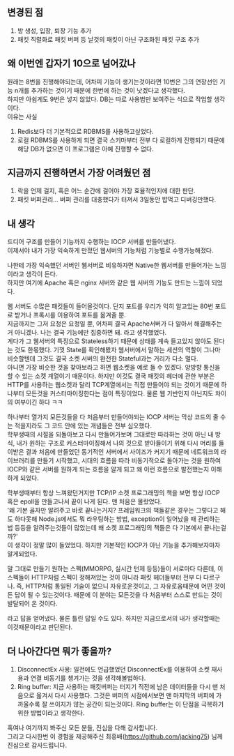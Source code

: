 ## 변경된 점
1. 방 생성, 입장, 퇴장 기능 추가
2. 패킷 직렬화로 패킷 버퍼 등 날것의 패킷이 아닌 구조화된 패킷 구조 추가

## 왜 이번엔 갑자기 10으로 넘어갔나
원래는 8번을 진행해야되는데, 어차피 기능이 생기는것이라면 10번은 그의 연장선인 기능 n개를 추가하는 것이기 때문에 한번에 하는 것이 낫겠다고 생각했다.<br>
하지만 아쉽게도 9번은 넣지 않았다. DB는 따로 사용법만 보여주는 식으로 작업할 생각이다.<br>
이유는 사실
1. Redis보다 더 기본적으로 RDBMS를 사용하고싶었다.
2. 로컬 RDBMS를 사용하게 되면 결국 스키마부터 전부 다 로컬하게 진행되기 때문에 해당 DB가 없으면 이 프로그램은 아예 진행할 수 없다.

## 지금까지 진행하면서 가장 어려웠던 점
1. 락을 언제 걸지, 혹은 어느 순간에 걸어야 가장 효율적인지에 대한 판단.
2. 패킷 버퍼관리... 버퍼 관리를 대충했다가 터져서 3일동안 밥먹고 디버깅만했다.

## 내 생각
드디어 구조를 만들어 기능까지 수행하는 IOCP 서버를 만들어냈다.<br>
이제서야 내가 가장 익숙하게 만졌던 웹서버의 기능처럼 기능별로 수행가능해졌다.

나한테 가장 익숙했던 서버인 웹서버로 비유하자면 Native한 웹서버를 만들어가는 느낌이라고 생각이 든다.<br>
하지만 여기에 Apache 혹은 nginx 서버와 같은 웹 서버의 기능도 만드는 느낌이 되었다.

웹 서버도 수많은 패킷들이 들어올것이다. 단지 포트를 우리가 익히 알고있는 80번 포트로 받거나 프록시를 이용하여 포트를 옮겨줄 뿐.<br>
지금까지는 그저 요청은 요청일 뿐, 어차피 결국 Apache서버가 다 알아서 해결해주는 거 아니겠나. 나는 결국 기능에만 집중하면 돼. 라고 생각했었다.<br>
게다가 그 웹서버의 특징으로 Stateless하기 때문에 상태를 계속 들고있지 않아도 된다는 것도 한몫했다. 기껏 State를 확인해봤자 웹서버에서 말하는 세션의 역할이 그나마 비슷할텐데 그것도 결국 소켓 서버의 완전한 Stateful과는 거리가 다소 멀다.<br>
아니면 가장 비슷한 것을 찾아보라고 하면 웹소켓을 예로 들 수 있겠다. 양방향 통신을 할 수 있는 소켓 계열이기 때문이다. 하지만 이것도 결국 패킷의 헤더에 관한 부분은 HTTP를 사용하는 웹소켓과 달리 TCP계열에서는 직접 만들어야 되는 것이기 때문에 하나부터 모든것을 커스터마이징한다는 점이 특징이었다. 물론 웹 기반인지 아닌지도 차이의 여부이긴 하다 ㅋㅋ

하나부터 열가지 모든것들을 다 처음부터 만들어야되는 IOCP 서버는 막상 코드의 줄 수는 적을지라도 그 코드 안에 있는 개념들은 전부 심오했다.<br>
학부생때의 시절을 되돌아보고 다시 만들어가보며 그대로만 따라하는 것이 아닌 내 방식, 내가 원하는 구조로 커스터마이징해서 나의 것으로 받아들이기 위해 다시 머리를 들이받은 결과 처음에 만들었던 동기적인 서버에서 사이즈가 커지기 때문에 네트워크의 라이브러리를 만들기 시작했고, 시대의 흐름을 따라 비동기적으로 돌아가는 것을 원하여 IOCP와 같은 서버를 원하게 되는 흐름을 알게 되고 왜 이런 흐름으로 발전했는지 이해하게 되었다.

학부생때부터 항상 느껴왔던거지만 TCP/IP 소켓 프로그래밍의 책을 보면 항상 IOCP 혹은 epoll을 만들고나서 끝이 나게 된다. 맨 처음은 몰랐었다.<br>
'왜 기본 골자만 알려주고 바로 끝나는거지? 프레임워크의 책들같은 경우는 그렇다고 해도 하다못해 Node.js에서도 뭐 라우팅하는 방법, exception이 일어났을 때 관리하는 법 등등을 알려주는것들이 많았는데 왜 소켓 프로그래밍의 책들은 다 기본에서 끝나는걸까?'<br>
이 생각이 정말 많이 들었었다. 하지만 기본적인 IOCP가 아닌 기능을 추가해보자마자 알게되었다.<br>

말 그대로 만들기 원하는 스펙(MMORPG, 실시간 턴제 등등)들이 서로마다 다른데, 이 스펙들이 HTTP처럼 스펙이 정해져있는 것이 아니라 패킷 헤더들부터 전부 다 다르구나. 즉, HTTP처럼 통일된 기술이 없으니 자유로운것이고, 그 자유로움때문에 어떤 것이든 답이 될 수 있는것이다. 때문에 이 분야는 모든것을 다 처음부터 스스로 만드는 것이 발달되어 온 것이다.

라고 답을 얻어냈다. 물론 틀린 답일 수도 있다. 하지만 지금으로서의 내가 생각할때는 이것때문이라고 판단된다.

## 더 나아간다면 뭐가 좋을까?
1. DisconnectEx 사용: 일전에도 언급했었던 DisconnectEx를 이용하여 소켓 재사용과 연결 비동기를 챙겨가는 것을 생각해볼법하다.
2. Ring buffer: 지금 사용하는 패킷버퍼는 터지기 직전에 남은 데이터들을 다시 맨 처음으로 옮겨서 다시 사용했다. 그것은 버퍼의 시점에서보면 맨 마지막의 버퍼에 가까울수록 잘 쓰이지가 않는 공간이 되는것이다. Ring buffer는 이 단점을 극복하기 위한 방법이라고 생각한다.

혹여나 여기까지 봐주신 모든 분들, 진심을 다해 감사합니다.<br>
그리고 다시한번 이 경험을 제공해주신 최흥배(https://github.com/jacking75) 님께 진심으로 감사드립니다.
